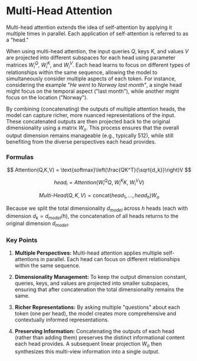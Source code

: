 # Multi-Head Attention

Multi-head attention extends the idea of self-attention by applying it multiple times in parallel. Each application of self-attention is referred to as a "head."

When using multi-head attention, the input queries $Q$, keys $K$, and values $V$ are projected into different subspaces for each head using parameter matrices $W_i^Q$, $W_i^K$, and $W_i^V$. Each head learns to focus on different types of relationships within the same sequence, allowing the model to simultaneously consider multiple aspects of each token. For instance, considering the example *"He went to Norway last month"*, a single head might focus on the temporal aspect ("last month"), while another might focus on the location ("Norway").

By combining (concatenating) the outputs of multiple attention heads, the model can capture richer, more nuanced representations of the input. These concatenated outputs are then projected back to the original dimensionality using a matrix $W_o$. This process ensures that the overall output dimension remains manageable (e.g., typically 512), while still benefiting from the diverse perspectives each head provides.

### Formulas

$$
Attention(Q,K,V) = \text{softmax}\left(\frac{QK^T}{\sqrt{d_k}}\right)V
$$

$$
head_i = Attention(W_i^Q Q,\; W_i^K K,\; W_i^V V)
$$

$$
Multi\text{-}Head(Q,K,V) = \text{concat}(head_1,\dots,head_h)W_o
$$

Because we split the total dimensionality $d_{model}$ across $h$ heads (each with dimension $d_k = d_{model}/h$), the concatenation of all heads returns to the original dimension $d_{model}$.

### Key Points

1. **Multiple Perspectives:** Multi-head attention applies multiple self-attentions in parallel. Each head can focus on different relationships within the same sequence.

2. **Dimensionality Management:** To keep the output dimension constant, queries, keys, and values are projected into smaller subspaces, ensuring that after concatenation the total dimensionality remains the same.

3. **Richer Representations:** By asking multiple "questions" about each token (one per head), the model creates more comprehensive and contextually informed representations.

4. **Preserving Information:** Concatenating the outputs of each head (rather than adding them) preserves the distinct informational content each head provides. A subsequent linear projection $W_o$ then synthesizes this multi-view information into a single output.